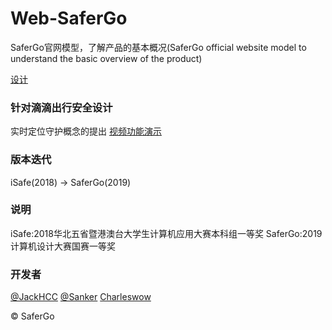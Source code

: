 # Web-SaferGo
SaferGo官网模型，了解产品的基本概况(SaferGo official website model to understand the basic overview of the product)

[设计](jackhcc.github.io/web-safergo/)

### 针对滴滴出行安全设计
实时定位守护概念的提出
[视频功能演示](https://www.bilibili.com/video/BV1jE411w7T4/)

### 版本迭代
iSafe(2018) -> SaferGo(2019)

### 说明
iSafe:2018华北五省暨港澳台大学生计算机应用大赛本科组一等奖
SaferGo:2019计算机设计大赛国赛一等奖

### 开发者
[@JackHCC](https://github.com/JackHCC) [@Sanker](https://github.com/skingorz) [Charleswow](https://github.com/Charleswow)

©  SaferGo
